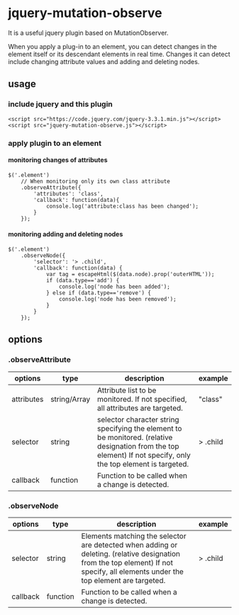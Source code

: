 # jquery-mutation-observe

It is a useful jquery plugin based on MutationObserver.

When you apply a plug-in to an element, you can detect changes in the element itself or its descendant elements in real time.
Changes it can detect include changing attribute values and adding and deleting nodes.

## usage

### include jquery and this plugin

```
<script src="https://code.jquery.com/jquery-3.3.1.min.js"></script>
<script src="jquery-mutation-observe.js"></script>
```

### apply plugin to an element

#### monitoring changes of attributes

```
$('.element')
    // When monitoring only its own class attribute
    .observeAttribute({
        'attributes': 'class',
        'callback': function(data){
            console.log('attribute:class has been changed');
        }
    });
```

#### monitoring adding and deleting nodes

```
$('.element')
    .observeNode({
        'selector': '> .child',
        'callback': function(data) {
            var tag = escapeHtml($(data.node).prop('outerHTML'));
            if (data.type=='add') {
                console.log('node has been added');
            } else if (data.type=='remove') {
                console.log('node has been removed');
            }
        }
    });
```

## options

### .observeAttribute

| options    | type         | description                                                                                                                                                      | example  |
|------------|--------------|------------------------------------------------------------------------------------------------------------------------------------------------------------------|----------|
| attributes | string/Array | Attribute list to be monitored. If not specified, all attributes are targeted.                                                                                   | "class"  |
| selector   | string       | selector character string specifying the element to be monitored.  (relative designation from the top element) If not specify, only the top element is targeted. | > .child |
| callback   | function     | Function to be called when a change is detected.                                                                                                                 |          |

### .observeNode

| options  | type     | description                                                                                                                                                                       | example  |
|----------|----------|-----------------------------------------------------------------------------------------------------------------------------------------------------------------------------------|----------|
| selector | string   | Elements matching the selector are detected when adding or deleting. (relative designation from the top element) If not specify, all elements under the top element are targeted. | > .child |
| callback | function | Function to be called when a change is detected.                                                                                                                                  |          |

